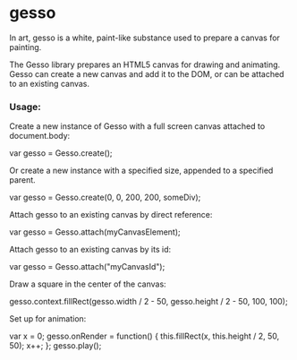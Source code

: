 # gesso

In art, gesso is a white, paint-like substance used to prepare a canvas for painting.

The Gesso library prepares an HTML5 canvas for drawing and animating. Gesso can create a new canvas and add it to the DOM, or can be attached to an existing canvas.

### Usage:

Create a new instance of Gesso with a full screen canvas attached to document.body:
  
  var gesso = Gesso.create();
  
Or create a new instance with a specified size, appended to a specified parent.

  var gesso = Gesso.create(0, 0, 200, 200, someDiv);
  
Attach gesso to an existing canvas by direct reference:

  var gesso = Gesso.attach(myCanvasElement);
  
Attach gesso to an existing canvas by its id:

  var gesso = Gesso.attach("myCanvasId");
  
Draw a square in the center of the canvas:
  
  gesso.context.fillRect(gesso.width / 2 - 50, gesso.height / 2 - 50, 100, 100);
  
Set up for animation:

  var x = 0;
  gesso.onRender = function() {
    this.fillRect(x, this.height / 2, 50, 50);
    x++;
  };
  gesso.play();


